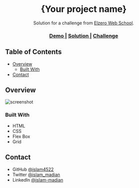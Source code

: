 
<h1 align="center">{Your project name}</h1>

<div align="center">
   Solution for a challenge from  <a href="https://www.youtube.com/@ElzeroWebSchool" target="_blank">Elzero Web School</a>.
</div>

<div align="center">
  <h3>
    <a href="https://islam4522.github.io/Html-And-Css-Template-Three/">
      Demo
    </a>
    <span> | </span>
    <a href="https://github.com/islam4522/Html-And-Css-Template-Three">
      Solution
    </a>
    <span> | </span>
    <a href="https://youtube.com/playlist?list=PLDoPjvoNmBAxuCSp2_-9LurPqRVwketnc">
      Challenge
    </a>
  </h3>
</div>

## Table of Contents

- [Overview](#overview)
  - [Built With](#built-with)
- [Contact](#contact)


## Overview

![screenshot](./images/Screenshot%202023-07-11%20at%2019-30-12%20Templte%20Three.png)

### Built With

- HTML
- CSS
- Flex Box
- Grid

## Contact

- GitHub [@islam4522](https://www.github.com/islammadian1)
- Twitter [@islam_madian](https://www.twitter.com/islam_madian)
- LinkedIn [@islam-madian](https://www.linkedin.com/in/islam-madian/)
